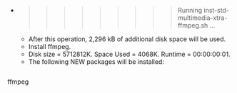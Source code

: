 * >>>>>>>>> Running inst-std-multimedia-xtra-ffmpeg.sh ...
  * After this operation, 2,296 kB of additional disk space will be used.
  * Install ffmpeg.
  * Disk size = 5712812K. Space Used = 4068K. Runtime = 00:00:00:01.
  * The following NEW packages will be installed:
  ```bash
ffmpeg
  ```
